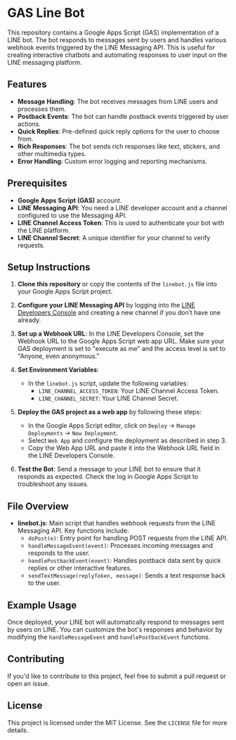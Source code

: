 # GAS Line Bot

This repository contains a Google Apps Script (GAS) implementation of a LINE bot. The bot responds to messages sent by users and handles various webhook events triggered by the LINE Messaging API. This is useful for creating interactive chatbots and automating responses to user input on the LINE messaging platform.

## Features

- **Message Handling**: The bot receives messages from LINE users and processes them.
- **Postback Events**: The bot can handle postback events triggered by user actions.
- **Quick Replies**: Pre-defined quick reply options for the user to choose from.
- **Rich Responses**: The bot sends rich responses like text, stickers, and other multimedia types.
- **Error Handling**: Custom error logging and reporting mechanisms.

## Prerequisites

- **Google Apps Script (GAS)** account.
- **LINE Messaging API**: You need a LINE developer account and a channel configured to use the Messaging API.
- **LINE Channel Access Token**: This is used to authenticate your bot with the LINE platform.
- **LINE Channel Secret**: A unique identifier for your channel to verify requests.

## Setup Instructions

1. **Clone this repository** or copy the contents of the `linebot.js` file into your Google Apps Script project.

2. **Configure your LINE Messaging API** by logging into the [LINE Developers Console](https://developers.line.biz/console/) and creating a new channel if you don’t have one already.

3. **Set up a Webhook URL**: In the LINE Developers Console, set the Webhook URL to the Google Apps Script web app URL. Make sure your GAS deployment is set to "execute as me" and the access level is set to "Anyone, even anonymous."

4. **Set Environment Variables**:
   - In the `linebot.js` script, update the following variables:
     - `LINE_CHANNEL_ACCESS_TOKEN`: Your LINE Channel Access Token.
     - `LINE_CHANNEL_SECRET`: Your LINE Channel Secret.

5. **Deploy the GAS project as a web app** by following these steps:
   - In the Google Apps Script editor, click on `Deploy` → `Manage Deployments` → `New Deployment`.
   - Select `Web App` and configure the deployment as described in step 3.
   - Copy the Web App URL and paste it into the Webhook URL field in the LINE Developers Console.

6. **Test the Bot**: Send a message to your LINE bot to ensure that it responds as expected. Check the log in Google Apps Script to troubleshoot any issues.

## File Overview

- **linebot.js**: Main script that handles webhook requests from the LINE Messaging API. Key functions include:
  - `doPost(e)`: Entry point for handling POST requests from the LINE API.
  - `handleMessageEvent(event)`: Processes incoming messages and responds to the user.
  - `handlePostbackEvent(event)`: Handles postback data sent by quick replies or other interactive features.
  - `sendTextMessage(replyToken, message)`: Sends a text response back to the user.

## Example Usage

Once deployed, your LINE bot will automatically respond to messages sent by users on LINE. You can customize the bot's responses and behavior by modifying the `handleMessageEvent` and `handlePostbackEvent` functions.

## Contributing

If you'd like to contribute to this project, feel free to submit a pull request or open an issue.

## License

This project is licensed under the MIT License. See the `LICENSE` file for more details.
